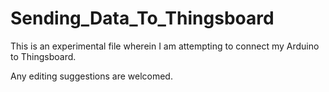 # Sending_Data_To_Thingsboard
This is an experimental file wherein I am attempting to connect  my Arduino to Thingsboard.

Any editing suggestions are welcomed.
